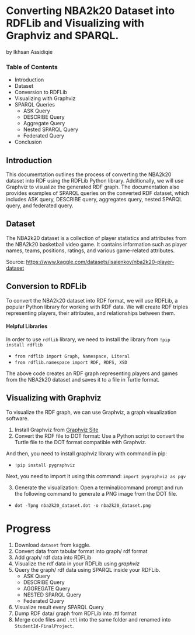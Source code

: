 # Converting NBA2k20 Dataset into RDFLib and Visualizing with Graphviz and SPARQL.

by Ikhsan Assidiqie

### Table of Contents

- Introduction
- Dataset
- Conversion to RDFLib
- Visualizing with Graphviz
- SPARQL Queries
    - ASK Query
    - DESCRIBE Query
    - Aggregate Query
    - Nested SPARQL Query
    - Federated Query
- Conclusion

## Introduction

This documentation outlines the process of converting the NBA2k20 dataset into RDF using the RDFLib Python library.
Additionally, we will use Graphviz to visualize the generated RDF graph. The documentation also provides examples of
SPARQL queries on the converted RDF dataset, which includes ASK query, DESCRIBE query, aggregates query, nested SPARQL
query, and federated query.

## Dataset

The NBA2k20 dataset is a collection of player statistics and attributes from the NBA2k20 basketball video game. It
contains information such as player names, teams, positions, ratings, and various game-related attributes.

Source: https://www.kaggle.com/datasets/isaienkov/nba2k20-player-dataset

## Conversion to RDFLib

To convert the NBA2k20 dataset into RDF format, we will use RDFLib, a popular Python library for working with RDF data.
We will create RDF triples representing players, their attributes, and relationships between them.

#### Helpful Libraries

In order to use `rdflib` library, we need to install the library from `!pip install rdflib`

- `from rdflib import Graph, Namespace, Literal`
- `from rdflib.namespace import RDF, RDFS, XSD`

The above code creates an RDF graph representing players and games from the NBA2k20 dataset and saves it to a file in
Turtle format.

## Visualizing with Graphviz

To visualize the RDF graph, we can use Graphviz, a graph visualization software.

1. Install Graphviz from [Graphviz Site](https://graphviz.org/download/)
2. Convert the RDF file to DOT format: Use a Python script to convert the Turtle file to the DOT format compatible with
   Graphviz.

And then, you need to install graphviz library with command in pip:

- `!pip install pygraphviz`

Next, you need to import it using this command: `import pygraphviz as pgv`

3. Generate the visualization: Open a terminal/command prompt and run the following command to generate a PNG image from
   the DOT file.

- `dot -Tpng nba2k20_dataset.dot -o nba2k20_dataset.png`

# Progress

1. Download `dataset` from kaggle.
2. Convert data from tabular format into graph/ rdf format
3. Add graph/ rdf data into RDFLib
4. Visualize the rdf data in your RDFLib using _graphviz_
5. Query the graph/ rdf data using SPARQL inside your RDFLib.
   - ASK Query
   - DESCRIBE Query
   - AGGREGATE Query
   - NESTED SPARQL Query
   - Federated Query
6. Visualize result every SPARQL Query
7. Dump RDF data/ graph from RDFLib into .ttl format
8. Merge code files and `.ttl` into the same folder and renamed into `StudentId-FinalProject`.